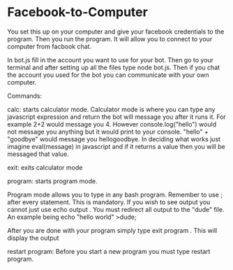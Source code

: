# Facebook-to-Computer
You set this up on your computer and give your facebook credentials to the program. Then you run the program. It will allow you to connect to your computer from facbook chat.

In bot.js fill in the account you want to use for your bot. Then go to your terminal and after setting up all the files type node bot.js. Then if you chat the account you used for the bot you can communicate with your own computer.

Commands:

calc: starts calculator mode.
Calculator mode is where you can type any javascript expression and return the bot will message you after it runs it. For example 2+2 would message you 4. However console.log("hello") would not message you anything but it would print to your console. "hello" + "goodbye" would message you hellogoodbye. In deciding what works just imagine eval(message) in javascript and if it returns a value then you will be messaged that value.

exit: exits calculator mode

program: starts program mode. 

Program mode allows you to type in any bash program. Remember to use ; after every statement. This is mandatory. If you wish to see output you cannot just use echo output .  You must redirect all output to the "dude" file. An example being 
echo "hello world" >dude;

After you are done with your program simply type exit program . This will display the output 

restart program: Before you start a new program you must type restart program. 

